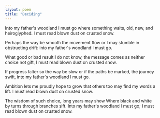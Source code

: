 ```yaml
---
layout: poem
title: "Deciding"
---
```


Into my father's woodland I must go
where something waits, old, new, and
			heiroglyphed.
I must read blown dust on crusted snow.

Perhaps the way be smooth the movement flow
or I may stumble in obstructing drift:
into my father's woodland I must go.

What good or bad result I do not know,
the message comes as neither choice not gift,
I must read blown dust on crusted snow.

If progress falter so the way be slow
or if the paths be marked, the journey swift,
into my father's woodland I must go.

Ambition lets me proudly hope to grow
that others too may find my words a lift.
I must read blown dust on crusted snow.

The  wisdom of such choice,
		long years may show
Where black and white by turns
		through branches sift.
Into my father's woodland I must go;
I must read blown dust on crusted snow.
